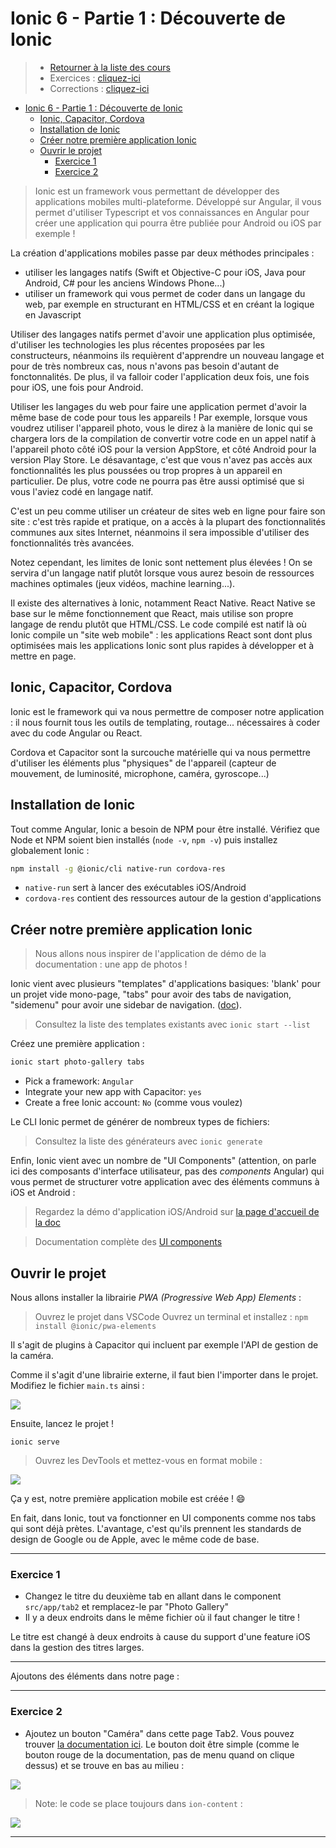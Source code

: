 # Ionic 6 - Partie 1 : Découverte de Ionic
> - [Retourner à la liste des cours](../readme.md)
> - Exercices : [cliquez-ici](exercices.md)
> - Corrections : [cliquez-ici](corrections.md)

- [Ionic 6 - Partie 1 : Découverte de Ionic](#ionic-6---partie-1--d%c3%a9couverte-de-ionic)
  - [Ionic, Capacitor, Cordova](#ionic-capacitor-cordova)
  - [Installation de Ionic](#installation-de-ionic)
  - [Créer notre première application Ionic](#cr%c3%a9er-notre-premi%c3%a8re-application-ionic)
  - [Ouvrir le projet](#ouvrir-le-projet)
    - [Exercice 1](#exercice-1)
    - [Exercice 2](#exercice-2)

> Ionic est un framework vous permettant de développer des applications mobiles multi-plateforme. Développé sur Angular, il vous permet d'utiliser Typescript et vos connaissances en Angular pour créer une application qui pourra être publiée pour Android ou iOS par exemple !

La création d'applications mobiles passe par deux méthodes principales :
- utiliser les langages natifs (Swift et Objective-C pour iOS, Java pour Android, C# pour les anciens Windows Phone...)
- utiliser un framework qui vous permet de coder dans un langage du web, par exemple en structurant en HTML/CSS et en créant la logique en Javascript

Utiliser des langages natifs permet d'avoir une application plus optimisée, d'utiliser les technologies les plus récentes proposées par les constructeurs, néanmoins ils requièrent d'apprendre un nouveau langage et pour de très nombreux cas, nous n'avons pas besoin d'autant de fonctonnalités. De plus, il va falloir coder l'application deux fois, une fois pour iOS, une fois pour Android.

Utiliser les langages du web pour faire une application permet d'avoir la même base de code pour tous les appareils ! Par exemple, lorsque vous voudrez utiliser l'appareil photo, vous le direz à la manière de Ionic qui se chargera lors de la compilation de convertir votre code en un appel natif à l'appareil photo côté iOS pour la version AppStore, et côté Android pour la version Play Store. Le désavantage, c'est que vous n'avez pas accès aux fonctionnalités les plus poussées ou trop propres à un appareil en particulier. De plus, votre code ne pourra pas être aussi optimisé que si vous l'aviez codé en langage natif.

C'est un peu comme utiliser un créateur de sites web en ligne pour faire son site : c'est très rapide et pratique, on a accès à la plupart des fonctionnalités communes aux sites Internet, néanmoins il sera impossible d'utiliser des fonctionnalités très avancées.

Notez cependant, les limites de Ionic sont nettement plus élevées ! On se servira d'un langage natif plutôt lorsque vous aurez besoin de ressources machines optimales (jeux vidéos, machine learning...).

Il existe des alternatives à Ionic, notamment React Native. React Native se base sur le même fonctionnement que React, mais utilise son propre langage de rendu plutôt que HTML/CSS. Le code compilé est natif là où Ionic compile un "site web mobile" : les applications React sont dont plus optimisées mais les applications Ionic sont plus rapides à développer et à mettre en page.

## Ionic, Capacitor, Cordova

Ionic est le framework qui va nous permettre de composer notre application : il nous fournit tous les outils de templating, routage... nécessaires à coder avec du code Angular ou React.

Cordova et Capacitor sont la surcouche matérielle qui va nous permettre d'utiliser les éléments plus "physiques" de l'appareil (capteur de mouvement, de luminosité, microphone, caméra, gyroscope...)

## Installation de Ionic

Tout comme Angular, Ionic a besoin de NPM pour être installé. Vérifiez que Node et NPM soient bien installés (`node -v`, `npm -v`) puis installez globalement Ionic :

```bash
npm install -g @ionic/cli native-run cordova-res
```
- `native-run` sert à lancer des exécutables iOS/Android
- `cordova-res` contient des ressources autour de la gestion d'applications

## Créer notre première application Ionic

> Nous allons nous inspirer de l'application de démo de la documentation : une app de photos !

Ionic vient avec plusieurs "templates" d'applications basiques: 'blank' pour un projet vide mono-page, "tabs" pour avoir des tabs de navigation, "sidemenu" pour avoir une sidebar de navigation. ([doc](https://ionicframework.com/docs/developing/starting)). 

> Consultez la liste des templates existants avec `ionic start --list`

Créez une première application :

```bash
ionic start photo-gallery tabs
```

- Pick a framework: `Angular`
- Integrate your new app with Capacitor: `yes`
- Create a free Ionic account: `No` (comme vous voulez)

Le CLI Ionic permet de générer de nombreux types de fichiers:

> Consultez la liste des générateurs avec `ionic generate`

Enfin, Ionic vient avec un nombre de "UI Components" (attention, on parle ici des composants d'interface utilisateur, pas des *components* Angular) qui vous permet de structurer votre application avec des éléments communs à iOS et Android :

> Regardez la démo d'application iOS/Android sur [la page d'accueil de la doc](https://ionicframework.com/docs/)

> Documentation complète des [UI components](https://ionicframework.com/docs/components)

## Ouvrir le projet

Nous allons installer la librairie *PWA (Progressive Web App) Elements* :
> Ouvrez le projet dans VSCode
> Ouvrez un terminal et installez : `npm install @ionic/pwa-elements`

Il s'agit de plugins à Capacitor qui incluent par exemple l'API de gestion de la caméra.

Comme il s'agit d'une librairie externe, il faut bien l'importer dans le projet. Modifiez le fichier `main.ts` ainsi :

![](img/0101.png)

Ensuite, lancez le projet !

```
ionic serve
```

> Ouvrez les DevTools et mettez-vous en format mobile :

![](img/c0102.png)

Ça y est, notre première application mobile est créée ! 😄

En fait, dans Ionic, tout va fonctionner en UI components comme nos tabs qui sont déjà prètes. L'avantage, c'est qu'ils prennent les standards de design de Google ou de Apple, avec le même code de base.

---

### Exercice 1
- Changez le titre du deuxième tab en allant dans le component `src/app/tab2` et remplacez-le  par "Photo Gallery"
- Il y a deux endroits dans le même fichier où il faut changer le titre !

Le titre est changé à deux endroits à cause du support d'une feature iOS dans la gestion des titres larges.

---

Ajoutons des éléments dans notre page :

---

### Exercice 2
- Ajoutez un bouton "Caméra" dans cette page Tab2. Vous pouvez trouver [la documentation ici](https://ionicframework.com/docs/api/fab). Le bouton doit être simple (comme le bouton rouge de la documentation, pas de menu quand on clique dessus) et se trouve en bas au milieu :

![](img/0103.png)

> Note: le code se place toujours dans `ion-content` :

![](img/0104.png)

---
